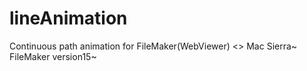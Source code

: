 # lineAnimation
Continuous path animation for FileMaker(WebViewer)
<<Requirement>>
Mac Sierra~  FileMaker version15~
